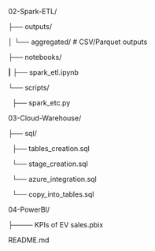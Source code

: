 02-Spark-ETL/

├── outputs/

│   └── aggregated/   # CSV/Parquet outputs

├── notebooks/

**|**   ├── spark\_etl.ipynb

**└**── scripts/

    ├── spark\_etc.py



03-Cloud-Warehouse/

├── sql/

&nbsp;   ├── tables\_creation.sql

&nbsp;   └── stage\_creation.sql

&nbsp;   └── azure\_integration.sql

&nbsp;   └── copy\_into\_tables.sql



04-PowerBI/

├──── KPIs of EV sales.pbix    



README.md

